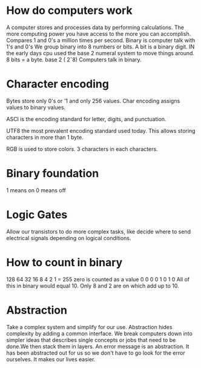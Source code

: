 # How do computers work
A computer stores and processes data by performing calculations. The more computing power you have access to the more you can accomplish.
Compares 1 and 0's a million times per second.
Binary is computer talk with 1's and 0's
We group binary into 8 numbers or bits. A bit is a binary digit. IN the early days cpu used the base 2 numeral system to move things around.
8 bits = a byte. 
base 2 ( 2ˆ8) Computers talk in binary.

# Character encoding
Bytes store only 0's or '1 and only 256 values.
Char encoding assigns values to binary values.

ASCI is the encoding standard for letter, digits, and punctuation.

UTF8 the most prevalent encoding standard used today. This allows storing characters in more than 1 byte.

RGB is used to store colors. 3 characters in each characters.

# Binary foundation
1 means on 
0 means off

# Logic Gates
Allow our transistors to do more complex tasks, like decide where to send electrical signals depending on logical conditions.

# How to count in binary
128 64 32 16 8 4 2 1 = 255 zero is counted as a value
0   0  0  0  1 0 1 0 
All of this in binary would equal 10. Only 8 and 2 are on which add up to 10.

# Abstraction
Take a complex system and simplify for our use.
Abstraction hides complexity by adding a common interface. We break computers down into simpler ideas that describes single concepts or jobs that need to be done.We then stack them in layers.
An error message is an abstraction. It has been abstracted out for us so we don't have to go look for the error ourselves. It makes our lives easier.




